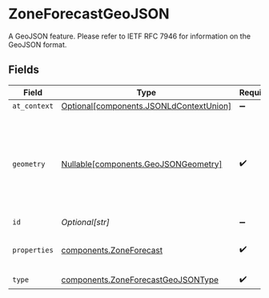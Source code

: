 # ZoneForecastGeoJSON

A GeoJSON feature. Please refer to IETF RFC 7946 for information on the GeoJSON format.


## Fields

| Field                                                                                           | Type                                                                                            | Required                                                                                        | Description                                                                                     |
| ----------------------------------------------------------------------------------------------- | ----------------------------------------------------------------------------------------------- | ----------------------------------------------------------------------------------------------- | ----------------------------------------------------------------------------------------------- |
| `at_context`                                                                                    | [Optional[components.JSONLdContextUnion]](../../models/components/jsonldcontextunion.md)        | :heavy_minus_sign:                                                                              | N/A                                                                                             |
| `geometry`                                                                                      | [Nullable[components.GeoJSONGeometry]](../../models/components/geojsongeometry.md)              | :heavy_check_mark:                                                                              | A GeoJSON geometry object. Please refer to IETF RFC 7946 for information on the GeoJSON format. |
| `id`                                                                                            | *Optional[str]*                                                                                 | :heavy_minus_sign:                                                                              | N/A                                                                                             |
| `properties`                                                                                    | [components.ZoneForecast](../../models/components/zoneforecast.md)                              | :heavy_check_mark:                                                                              | An object representing a zone area forecast.                                                    |
| `type`                                                                                          | [components.ZoneForecastGeoJSONType](../../models/components/zoneforecastgeojsontype.md)        | :heavy_check_mark:                                                                              | N/A                                                                                             |